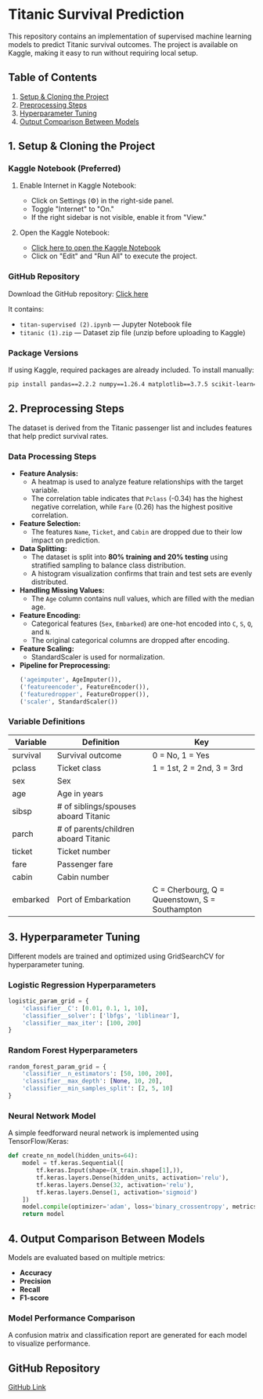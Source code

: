 # Titanic Survival Prediction

This repository contains an implementation of supervised machine learning models to predict Titanic survival outcomes. The project is available on Kaggle, making it easy to run without requiring local setup.

## Table of Contents
1. [Setup & Cloning the Project](#setup-cloning-the-project)
2. [Preprocessing Steps](#preprocessing-steps)
3. [Hyperparameter Tuning](#hyperparameter-tuning)
4. [Output Comparison Between Models](#output-comparison-between-models)

## 1. Setup & Cloning the Project
### Kaggle Notebook (Preferred)
1. Enable Internet in Kaggle Notebook:
   - Click on Settings (⚙️) in the right-side panel.
   - Toggle "Internet" to "On."
   - If the right sidebar is not visible, enable it from "View."

2. Open the Kaggle Notebook:
   - [Click here to open the Kaggle Notebook](https://www.kaggle.com/code/bijayaojha/titan-supervised)
   - Click on "Edit" and "Run All" to execute the project.

### GitHub Repository
Download the GitHub repository: [Click here](https://github.com/Bijayaoza/titanic.git)

It contains:
- `titan-supervised (2).ipynb` — Jupyter Notebook file
- `titanic (1).zip` — Dataset zip file (unzip before uploading to Kaggle)

### Package Versions
If using Kaggle, required packages are already included. To install manually:
```bash
pip install pandas==2.2.2 numpy==1.26.4 matplotlib==3.7.5 scikit-learn==1.6.1 tensorflow==2.17.1 seaborn==0.12.2 scikeras==0.13.0
```

## 2. Preprocessing Steps
The dataset is derived from the Titanic passenger list and includes features that help predict survival rates.

### Data Processing Steps
- **Feature Analysis:**
  - A heatmap is used to analyze feature relationships with the target variable.
  - The correlation table indicates that `Pclass` (-0.34) has the highest negative correlation, while `Fare` (0.26) has the highest positive correlation.
- **Feature Selection:**
  - The features `Name`, `Ticket`, and `Cabin` are dropped due to their low impact on prediction.
- **Data Splitting:**
  - The dataset is split into **80% training and 20% testing** using stratified sampling to balance class distribution.
  - A histogram visualization confirms that train and test sets are evenly distributed.
- **Handling Missing Values:**
  - The `Age` column contains null values, which are filled with the median age.
- **Feature Encoding:**
  - Categorical features (`Sex`, `Embarked`) are one-hot encoded into `C`, `S`, `Q`, and `N`.
  - The original categorical columns are dropped after encoding.
- **Feature Scaling:**
  - StandardScaler is used for normalization.
- **Pipeline for Preprocessing:**
  ```python
  ('ageimputer', AgeImputer()),
  ('featureencoder', FeatureEncoder()),
  ('featuredropper', FeatureDropper()),
  ('scaler', StandardScaler())
  ```

### Variable Definitions
| Variable  | Definition                              | Key |
|-----------|----------------------------------------|-----|
| survival  | Survival outcome                      | 0 = No, 1 = Yes |
| pclass    | Ticket class                          | 1 = 1st, 2 = 2nd, 3 = 3rd |
| sex       | Sex                                   |   |
| age       | Age in years                          |   |
| sibsp     | # of siblings/spouses aboard Titanic |   |
| parch     | # of parents/children aboard Titanic |   |
| ticket    | Ticket number                         |   |
| fare      | Passenger fare                        |   |
| cabin     | Cabin number                          |   |
| embarked  | Port of Embarkation                   | C = Cherbourg, Q = Queenstown, S = Southampton |

## 3. Hyperparameter Tuning
Different models are trained and optimized using GridSearchCV for hyperparameter tuning.

### Logistic Regression Hyperparameters
```python
logistic_param_grid = {
    'classifier__C': [0.01, 0.1, 1, 10],
    'classifier__solver': ['lbfgs', 'liblinear'],
    'classifier__max_iter': [100, 200]
}
```

### Random Forest Hyperparameters
```python
random_forest_param_grid = {
    'classifier__n_estimators': [50, 100, 200],
    'classifier__max_depth': [None, 10, 20],
    'classifier__min_samples_split': [2, 5, 10]
}
```

### Neural Network Model
A simple feedforward neural network is implemented using TensorFlow/Keras:
```python
def create_nn_model(hidden_units=64):
    model = tf.keras.Sequential([
        tf.keras.Input(shape=(X_train.shape[1],)),
        tf.keras.layers.Dense(hidden_units, activation='relu'),
        tf.keras.layers.Dense(32, activation='relu'),
        tf.keras.layers.Dense(1, activation='sigmoid')
    ])
    model.compile(optimizer='adam', loss='binary_crossentropy', metrics=['accuracy'])
    return model
```

## 4. Output Comparison Between Models
Models are evaluated based on multiple metrics:
- **Accuracy**
- **Precision**
- **Recall**
- **F1-score**

### Model Performance Comparison
A confusion matrix and classification report are generated for each model to visualize performance.

## GitHub Repository
[GitHub Link](https://github.com/Bijayaoza/titanic.git)

